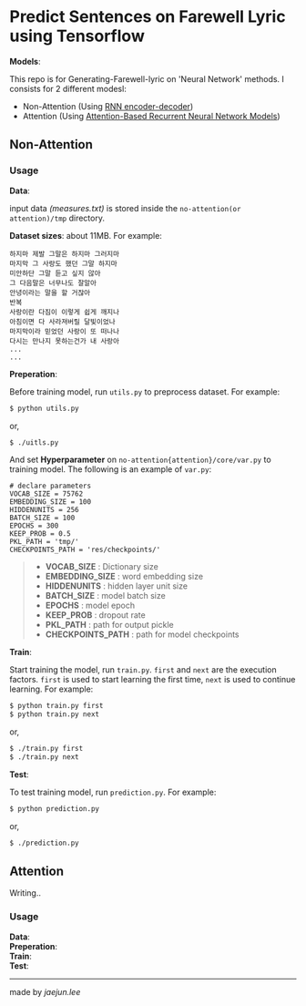 # Predict Sentences on Farewell Lyric using Tensorflow

**Models**:  

This repo is for Generating-Farewell-lyric on 'Neural Network' methods. I consists for 2 different modesl:  
* Non-Attention (Using [RNN encoder-decoder](https://arxiv.org/abs/1406.1078))
* Attention (Using [Attention-Based Recurrent Neural Network Models](https://arxiv.org/abs/1609.01454))

## Non-Attention

### Usage

**Data**:  

input data *(measures.txt)* is stored inside the `no-attention(or attention)/tmp` directory.  

**Dataset sizes**: about 11MB. For example:  
```
하지마 제발 그말은 하지마 그러지마
마지막 그 사랑도 했던 그말 하지마
미안하단 그말 듣고 싶지 않아
그 다음말은 너무나도 잘알아
안녕이라는 말을 할 거잖아
반복
사랑이란 다짐이 이렇게 쉽게 깨지나
아침이면 다 사라져버릴 달빛이었나
마지막이라 믿었던 사랑이 또 떠나나
다시는 만나지 못하는건가 내 사랑아
...
...
```

**Preperation**:  

Before training model, run `utils.py` to preprocess dataset. For example:  
```bash
$ python utils.py
```  
or,  
```bash
$ ./uitls.py
```  

And set **Hyperparameter** on `no-attention{attention}/core/var.py` to training model. The following is an example of `var.py`:  
```
# declare parameters
VOCAB_SIZE = 75762
EMBEDDING_SIZE = 100
HIDDENUNITS = 256
BATCH_SIZE = 100
EPOCHS = 300
KEEP_PROB = 0.5
PKL_PATH = 'tmp/'
CHECKPOINTS_PATH = 'res/checkpoints/'
```  

> * **VOCAB_SIZE** : Dictionary size
> * **EMBEDDING_SIZE** : word embedding size
> * **HIDDENUNITS** : hidden layer unit size
> * **BATCH_SIZE** : model batch size
> * **EPOCHS** : model epoch
> * **KEEP_PROB** : dropout rate
> * **PKL_PATH** : path for output pickle 
> * **CHECKPOINTS_PATH** : path for model checkpoints

**Train**:  

Start training the model, run `train.py`. `first` and `next` are the execution factors. `first` is used to start learning the first time, `next` is used to continue learning. For example:  
```bash
$ python train.py first
$ python train.py next
```  
or,  
```bash
$ ./train.py first
$ ./train.py next
```  

**Test**: 

To test training model, run `prediction.py`. For example:  
```bash
$ python prediction.py
```  
or,  
```bash
$ ./prediction.py
```  

## Attention

Writing..

### Usage

**Data**:  
**Preperation**:  
**Train**:  
**Test**:  

---
made by *jaejun.lee*  
